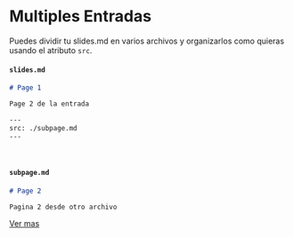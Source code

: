 # Multiples Entradas

Puedes dividir tu slides.md en varios archivos y organizarlos como quieras usando el atributo `src`.

#### `slides.md`

```markdown
# Page 1

Page 2 de la entrada

---
src: ./subpage.md
---
```

<br>

#### `subpage.md`

```markdown
# Page 2

Pagina 2 desde otro archivo
```

[Ver mas](https://sli.dev/guide/syntax.html#multiple-entries)
